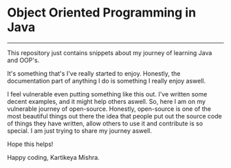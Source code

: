 # Object Oriented Programming in Java
---
This repository just contains snippets about my journey of learning Java and OOP's.

It's something that's I've really started to enjoy. Honestly, the documentation part of anything I do is something I really enjoy aswell.

I feel vulnerable even putting something like this out. I've written some decent examples, and it might help others aswell. So, here I am on my vulnerable journey of open-source. Honestly, open-source is one of the most beautiful things out there the idea that people put out the source code of things they have written, allow others to use it and contribute is so special. I am just trying to share my journey aswell.

Hope this helps!

Happy coding,
Kartikeya Mishra.